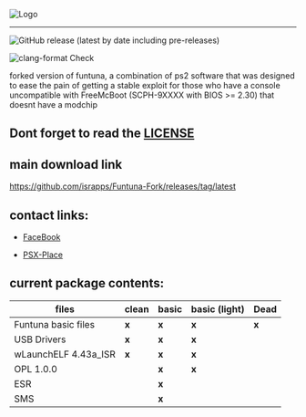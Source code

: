 
![Logo](https://github.com/israpps/Funtuna-Fork/blob/main/logos%20%26%20others/github%20logo.png "Funtuna logo")
***

![GitHub release (latest by date including pre-releases)](https://img.shields.io/github/downloads-pre/israpps/Funtuna-Fork/latest/total?color=%232222ff&label=Bot%20repack%20downloads)

![clang-format Check](https://github.com/israpps/Funtuna-Fork/workflows/clang-format%20Check/badge.svg?branch=main)

forked version of funtuna, a combination of ps2 software that was designed to ease the pain of getting a stable exploit for those who have a console uncompatible with FreeMcBoot (SCPH-9XXXX with BIOS >= 2.30) that doesnt have a modchip

## Dont forget to read the [LICENSE](https://github.com/israpps/Funtuna-Fork/blob/main/LICENSE.MD)


## main download link 

https://github.com/israpps/Funtuna-Fork/releases/tag/latest

## contact links:

 + [FaceBook](https://www.facebook.com/matias.israelson.5/)

 + [PSX-Place](https://www.psx-place.com/members/el_isra.59064/)






## current package contents:

files        |         clean |     basic     | basic (light) | Dead
------------ | ------------- | ------------- | ------------- | -------------
Funtuna basic files | __x__ | __x__ | __x__ | __x__
USB Drivers | __x__ | __x__ | __x__ | 
wLaunchELF 4.43a_ISR | __x__ | __x__ | __x__ |
OPL 1.0.0 | | __x__ | __x__ |
ESR | | __x__ | |
SMS | | __x__ | |
